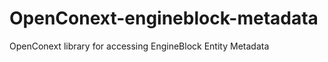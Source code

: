 OpenConext-engineblock-metadata
===============================

OpenConext library for accessing EngineBlock Entity Metadata
